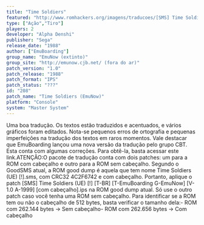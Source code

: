 ```yaml
---
title: "Time Soldiers"
featured: "http://www.romhackers.org/imagens/traducoes/[SMS] Time Soldiers - EmuNow - 1.png"
type: ["Ação","Tiro"]
players: 2
developer: "Alpha Denshi"
publisher: "Sega"
release_date: "1988"
author: ["EmuBoarding"]
group_name: "EmuNow (extinto)"
group_site: "http://emunow.cjb.net/ (fora do ar)"
patch_version: "1.0"
patch_release: "1988"
patch_format: "IPS"
patch_status: "???"
id: "208"
patch_name: "Time Soldiers (EmuNow)"
platform: "Console"
system: "Master System"
---
```


Uma boa tradução. Os textos estão traduzidos e acentuados, e vários gráficos foram editados. Nota-se pequenos erros de ortografia e pequenas imperfeições na tradução dos textos em raros momentos. Vale destacar que EmuBoarding lançou uma nova versão da tradução pelo grupo CBT. Esta conta com algumas correções. Para obtê-la, basta acessar este link.ATENÇÃO:O pacote de tradução conta com dois patches: um para a ROM com cabeçalho e outro para a ROM sem cabeçalho. Segundo o GoodSMS atual, a ROM good dump é aquela que tem nome Time Soldiers (UE) [!].sms, com CRC32 4C2F6742 e com cabeçalho. Portanto, aplique o patch [SMS] Time Soldiers (UE) [!] [T-BR] [T-EmuBoarding G-EmuNow] [V-1.0 A-1999] [com cabeçalho].ips na ROM good dump atual. Só use o outro patch caso você tenha uma ROM sem cabeçalho. Para identificar se a ROM tem ou não o cabeçalho de 512 bytes, basta verificar o tamanho dela:- ROM com 262.144 bytes -> Sem cabeçalho- ROM com 262.656 bytes -> Com cabeçalho